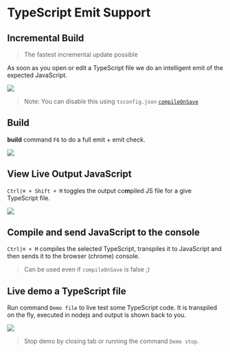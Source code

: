 # TypeScript Emit Support

## Incremental Build

> The fastest incremental update possible

As soon as you open or edit a TypeScript file we do an intelligent emit of the expected JavaScript.

![](https://raw.githubusercontent.com/alm-tools/alm-tools.github.io/master/screens/emit.gif)

> Note: You can disable this using `tsconfig.json` [`compileOnSave`][tsconfig-compile-on-save]

## Build

**build** command `F6` to do a full emit + emit check.

![](https://raw.githubusercontent.com/alm-tools/alm-tools.github.io/master/screens/build.gif)

## View Live Output JavaScript

`Ctrl|⌘ + Shift + M` toggles the output co**m**piled JS file for a give TypeScript file.

![](https://raw.githubusercontent.com/alm-tools/alm-tools.github.io/master/screens/emitToggle.png)

[tsconfig-compile-on-save]:/config/tsconfig.md#compileonsave

## Compile and send JavaScript to the console

`Ctrl|⌘ + M` compiles the selected TypeScript, transpiles it to JavaScript and then sends it to the browser (chrome) console.

> Can be used even if `compileOnSave` is false ;)

## Live demo a TypeScript file

Run command `Demo file` to live test some TypeScript code. It is transpiled on the fly, executed in nodejs and output is shown back to you.

![](https://cloud.githubusercontent.com/assets/874898/21340501/1fdd2742-c6db-11e6-9c7e-84a8c28a25f8.gif)

> Stop demo by closing tab or running the command `Demo stop`.
